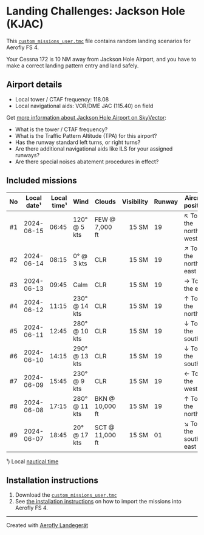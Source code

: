 # Landing Challenges: Jackson Hole (KJAC)

This [`custom_missions_user.tmc`](./custom_missions_user.tmc) file contains random landing scenarios for Aerofly FS 4.

Your Cessna 172 is 10 NM away from Jackson Hole Airport, and you have to make a correct landing pattern entry and land safely.

## Airport details

- Local tower / CTAF frequency: 118.08
- Local navigational aids: VOR/DME JAC (115.40) on field

Get [more information about Jackson Hole Airport on SkyVector](https://skyvector.com/airport/KJAC):

- What is the tower / CTAF frequency?
- What is the Traffic Pattern Altitude (TPA) for this airport?
- Has the runway standard left turns, or right turns?
- Are there additional navigational aids like ILS for your assigned runways?
- Are there special noises abatement procedures in effect?

## Included missions

| No  | Local date¹ | Local time¹ | Wind          | Clouds          | Visibility | Runway | Aircraft position    |
| :-: | ----------- | ----------: | ------------- | --------------- | ---------: | ------ | -------------------- |
| #1  | 2024-06-15  |       06:45 | 120° @ 5 kts  | FEW @ 7,000 ft  |      15 SM | 19     | ↖ To the north-west |
| #2  | 2024-06-14  |       08:15 | 0° @ 3 kts    | CLR             |      15 SM | 19     | ↗ To the north-east |
| #3  | 2024-06-13  |       09:45 | Calm          | CLR             |      15 SM | 19     | → To the east        |
| #4  | 2024-06-12  |       11:15 | 230° @ 14 kts | CLR             |      15 SM | 19     | ↑ To the north       |
| #5  | 2024-06-11  |       12:45 | 280° @ 10 kts | CLR             |      15 SM | 19     | ↓ To the south       |
| #6  | 2024-06-10  |       14:15 | 290° @ 13 kts | CLR             |      15 SM | 19     | ↓ To the south       |
| #7  | 2024-06-09  |       15:45 | 230° @ 9 kts  | CLR             |      15 SM | 19     | ← To the west        |
| #8  | 2024-06-08  |       17:15 | 280° @ 11 kts | BKN @ 10,000 ft |      15 SM | 19     | ↑ To the north       |
| #9  | 2024-06-07  |       18:45 | 20° @ 17 kts  | SCT @ 11,000 ft |      15 SM | 01     | ↘ To the south-east |

¹) Local [nautical time](https://en.wikipedia.org/wiki/Nautical_time)

## Installation instructions

1. Download the [`custom_missions_user.tmc`](./custom_missions_user.tmc)
2. See [the installation instructions](https://fboes.github.io/aerofly-missions/docs/generic-installation.html) on how to import the missions into Aerofly FS 4.

---

Created with [Aerofly Landegerät](https://github.com/fboes/aerofly-patterns)
